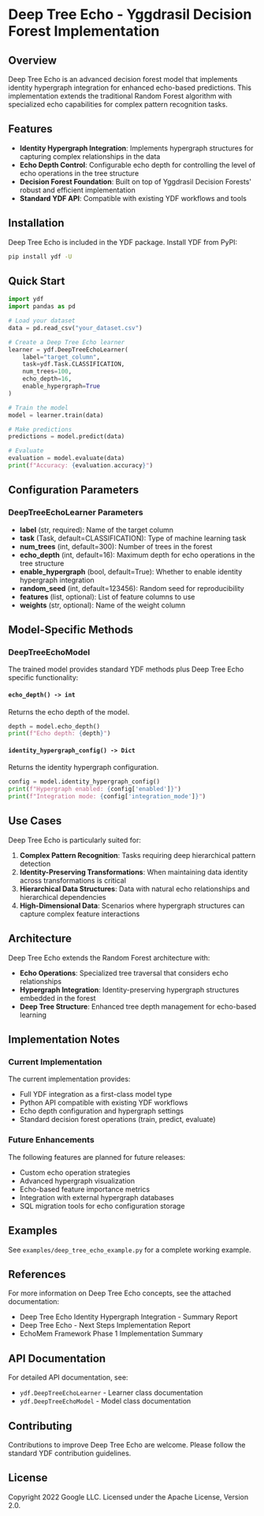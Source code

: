 # Deep Tree Echo - Yggdrasil Decision Forest Implementation

## Overview

Deep Tree Echo is an advanced decision forest model that implements identity hypergraph integration for enhanced echo-based predictions. This implementation extends the traditional Random Forest algorithm with specialized echo capabilities for complex pattern recognition tasks.

## Features

- **Identity Hypergraph Integration**: Implements hypergraph structures for capturing complex relationships in the data
- **Echo Depth Control**: Configurable echo depth for controlling the level of echo operations in the tree structure
- **Decision Forest Foundation**: Built on top of Yggdrasil Decision Forests' robust and efficient implementation
- **Standard YDF API**: Compatible with existing YDF workflows and tools

## Installation

Deep Tree Echo is included in the YDF package. Install YDF from PyPI:

```bash
pip install ydf -U
```

## Quick Start

```python
import ydf
import pandas as pd

# Load your dataset
data = pd.read_csv("your_dataset.csv")

# Create a Deep Tree Echo learner
learner = ydf.DeepTreeEchoLearner(
    label="target_column",
    task=ydf.Task.CLASSIFICATION,
    num_trees=100,
    echo_depth=16,
    enable_hypergraph=True
)

# Train the model
model = learner.train(data)

# Make predictions
predictions = model.predict(data)

# Evaluate
evaluation = model.evaluate(data)
print(f"Accuracy: {evaluation.accuracy}")
```

## Configuration Parameters

### DeepTreeEchoLearner Parameters

- **label** (str, required): Name of the target column
- **task** (Task, default=CLASSIFICATION): Type of machine learning task
- **num_trees** (int, default=300): Number of trees in the forest
- **echo_depth** (int, default=16): Maximum depth for echo operations in the tree structure
- **enable_hypergraph** (bool, default=True): Whether to enable identity hypergraph integration
- **random_seed** (int, default=123456): Random seed for reproducibility
- **features** (list, optional): List of feature columns to use
- **weights** (str, optional): Name of the weight column

## Model-Specific Methods

### DeepTreeEchoModel

The trained model provides standard YDF methods plus Deep Tree Echo specific functionality:

#### `echo_depth() -> int`
Returns the echo depth of the model.

```python
depth = model.echo_depth()
print(f"Echo depth: {depth}")
```

#### `identity_hypergraph_config() -> Dict`
Returns the identity hypergraph configuration.

```python
config = model.identity_hypergraph_config()
print(f"Hypergraph enabled: {config['enabled']}")
print(f"Integration mode: {config['integration_mode']}")
```

## Use Cases

Deep Tree Echo is particularly suited for:

1. **Complex Pattern Recognition**: Tasks requiring deep hierarchical pattern detection
2. **Identity-Preserving Transformations**: When maintaining data identity across transformations is critical
3. **Hierarchical Data Structures**: Data with natural echo relationships and hierarchical dependencies
4. **High-Dimensional Data**: Scenarios where hypergraph structures can capture complex feature interactions

## Architecture

Deep Tree Echo extends the Random Forest architecture with:

- **Echo Operations**: Specialized tree traversal that considers echo relationships
- **Hypergraph Integration**: Identity-preserving hypergraph structures embedded in the forest
- **Deep Tree Structure**: Enhanced tree depth management for echo-based learning

## Implementation Notes

### Current Implementation

The current implementation provides:
- Full YDF integration as a first-class model type
- Python API compatible with existing YDF workflows
- Echo depth configuration and hypergraph settings
- Standard decision forest operations (train, predict, evaluate)

### Future Enhancements

The following features are planned for future releases:
- Custom echo operation strategies
- Advanced hypergraph visualization
- Echo-based feature importance metrics
- Integration with external hypergraph databases
- SQL migration tools for echo configuration storage

## Examples

See `examples/deep_tree_echo_example.py` for a complete working example.

## References

For more information on Deep Tree Echo concepts, see the attached documentation:
- Deep Tree Echo Identity Hypergraph Integration - Summary Report
- Deep Tree Echo - Next Steps Implementation Report
- EchoMem Framework Phase 1 Implementation Summary

## API Documentation

For detailed API documentation, see:
- `ydf.DeepTreeEchoLearner` - Learner class documentation
- `ydf.DeepTreeEchoModel` - Model class documentation

## Contributing

Contributions to improve Deep Tree Echo are welcome. Please follow the standard YDF contribution guidelines.

## License

Copyright 2022 Google LLC. Licensed under the Apache License, Version 2.0.
